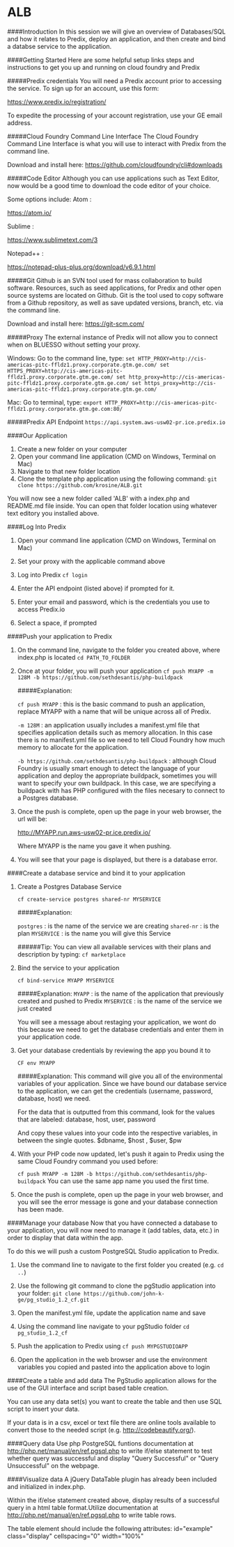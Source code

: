 # ALB
####Introduction
In this session we will give an overview of Databases/SQL and how it relates to Predix, deploy an application, and then create and bind a databse service to the application.

####Getting Started
Here are some helpful setup links steps and instructions to get you up and running on cloud foundry and Predix

#####Predix credentials
You will need a Predix account prior to accessing the service.
To sign up for an account, use this form:

https://www.predix.io/registration/

To expedite the processing of your account registration, use your GE email address.

#####Cloud Foundry Command Line Interface
The Cloud Foundry Command Line Interface is what you will use to interact with Predix from the command line.

Download and install here:
https://github.com/cloudfoundry/cli#downloads

#####Code Editor
Although you can use applications such as Text Editor, now would be a good time to download the code editor of your choice.

Some options include:
Atom :

https://atom.io/

Sublime :

https://www.sublimetext.com/3

Notepad++ :

https://notepad-plus-plus.org/download/v6.9.1.html

#####Git
Github is an SVN tool used for mass collaboration to build software. Resources, such as seed applications, for Predix and other open source systems are located on Github. Git is the tool used to copy software from a Github repository, as well as save updated versions, branch, etc. via the command line.

Download and install here:
https://git-scm.com/

#####Proxy
The external instance of Predix will not allow you to connect when on BLUESSO without setting your proxy.

Windows:
Go to the command line, type:
`
set HTTP_PROXY=http://cis-americas-pitc-ffldz1.proxy.corporate.gtm.ge.com/
set HTTPS_PROXY=http://cis-americas-pitc-ffldz1.proxy.corporate.gtm.ge.com/
set http_proxy=http://cis-americas-pitc-ffldz1.proxy.corporate.gtm.ge.com/
set https_proxy=http://cis-americas-pitc-ffldz1.proxy.corporate.gtm.ge.com/
`

Mac:
Go to terminal, type:
`export HTTP_PROXY=http://cis-americas-pitc-ffldz1.proxy.corporate.gtm.ge.com:80/`

#####Predix API Endpoint
`https://api.system.aws-usw02-pr.ice.predix.io`

####Our Application

1. Create a new folder on your computer
2. Open your command line application (CMD on Windows, Terminal on Mac)
3. Navigate to that new folder location
4. Clone the template php application using the following command:
`git clone https://github.com/krosine/ALB.git`

You will now see a new folder called 'ALB' with a index.php and README.md file inside. You can open that folder location using whatever text editory you installed above.

####Log Into Predix

1. Open your command line application (CMD on Windows, Terminal on Mac)

2. Set your proxy with the applicable command above

3. Log into Predix
`cf login`

4. Enter the API endpoint (listed above) if prompted for it.

5. Enter your email and password, which is the credentials you use to access Predix.io

6. Select a space, if prompted

####Push your application to Predix

1. On the command line, navigate to the folder you created above, where index.php is located
   `cd PATH_TO_FOLDER`

2. Once at your folder, you will push your application
   `cf push MYAPP -m 128M -b https://github.com/sethdesantis/php-buildpack`

   #####Explanation:

   `cf push MYAPP` : this is the basic command to push an application, replace MYAPP with a name that will be unique across all of Predix.
   
   `-m 128M` : an application usually includes a manifest.yml file that specifies application details such as memory allocation. In this case there is no manifest.yml file so we need to tell Cloud Foundry how much memory to allocate for the application.
   
   `-b https://github.com/sethdesantis/php-buildpack` : although Cloud Foundry is usually smart enough to detect the language of your application and deploy the appropriate buildpack, sometimes you will want to specify your own buildpack. In this case, we are specifying a buildpack with has PHP configured with the files necesary to connect to a Postgres database.

3. Once the push is complete, open up the page in your web browser, the url will be:

   http://MYAPP.run.aws-usw02-pr.ice.predix.io/

   Where MYAPP is the name you gave it when pushing.

4. You will see that your page is displayed, but there is a database error.

####Create a database service and bind it to your application

1. Create a Postgres Database Service

   `cf create-service postgres shared-nr MYSERVICE`

   #####Explanation:

   `postgres`  : is the name of the service we are creating
   `shared-nr` : is the plan
   `MYSERVICE` : is the name you will give this Service

   ######Tip: You can view all available services with their plans and description by typing:
   `cf marketplace`

2. Bind the service to your application

   `cf bind-service MYAPP MYSERVICE`

   #####Explanation:
   `MYAPP` : is the name of the application that previously created and pushed to Predix
   `MYSERVICE` : is the name of the service we just created

   You will see a message about restaging your application, we wont do this because we need to get the database credentials and enter them in your application code.

4. Get your database credentials by reviewing the app you bound it to

   `CF env MYAPP`

   #####Explanation:
   This command will give you all of the environmental variables of your application. Since we have bound our database service to the application, we can get the credentials (username, password, database, host) we need.

   For the data that is outputted from this command, look for the values that are labeled:
   database, host, user, password

   And copy these values into your code into the respective variables, in between the single quotes.
   $dbname, $host , $user, $pw

5. With your PHP code now updated, let's push it again to Predix using the same Cloud Foundry command you used before:

   `cf push MYAPP -m 128M -b https://github.com/sethdesantis/php-buildpack`
   You can use the same app name you used the first time.

6. Once the push is complete, open up the page in your web browser, and you will see the error message is gone and your database connection has been made.

####Manage your database
Now that you have connected a database to your application, you will now need to manage it (add tables, data, etc.) in order to display that data within the app.

To do this we will push a custom PostgreSQL Studio application to Predix. 

1. Use the command line to navigate to the first folder you created (e.g. `cd ..`)

2. Use the following git command to clone the pgStudio application into your folder: `git clone https://github.com/john-k-ge/pg_studio_1.2_cf.git`

3. Open the manifest.yml file, update the application name and save

4. Using the command line navigate to your pgStudio folder `cd pg_studio_1.2_cf`

5. Push the application to Predix using `cf push MYPGSTUDIOAPP`

6. Open the application in the web browser and use the environment variables you copied and pasted into the application above to login

####Create a table and add data
The PgStudio application allows for the use of the GUI interface and script based table creation. 

You can use any data set(s) you want to create the table and then use SQL script to insert your data. 

If your data is in a csv, excel or text file there are online tools available to convert those to the needed script (e.g. http://codebeautify.org/).

####Query data
Use php PostgreSQL funtions documentation at http://php.net/manual/en/ref.pgsql.php to write if/else statement to test whether query was successful and display "Query Successful" or "Query Unsuccessful" on the webpage.

####Visualize data
A jQuery DataTable plugin has already been included and initialized in index.php. 

Within the if/else statement created above, display results of a successful query in a html table format.Utilize documentation at http://php.net/manual/en/ref.pgsql.php to write table rows. 

The table element should include the following attributes: id="example" class="display" cellspacing="0" width="100%"
